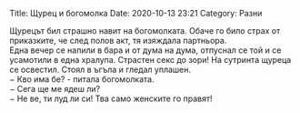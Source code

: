 Title: Щурец и богомолка
Date: 2020-10-13 23:21
Category: Разни

Щурецът бил страшно навит на богомолката. Обаче го било страх от приказките, че след полов акт, тя изяждала партньора.  
Една вечер се напили в бара и от дума на дума, отпуснал се той и се усамотили в една хралупа.
Страстен секс до зори! На сутринта щуреца се освестил. Стоял в ъгъла и гледал уплашен.  
&minus; Кво има бе? - питала богомолката.  
&minus; Сега ще ме ядеш ли?  
&minus; Не ве, ти луд ли си! Тва само женските го правят!